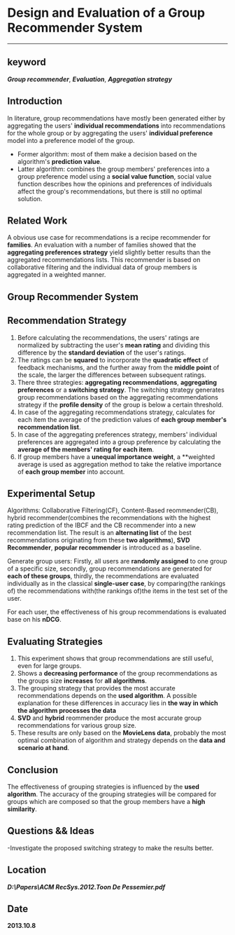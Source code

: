 # Design and Evaluation of a Group Recommender System
---


## keyword
***Group recommender***, ***Evaluation***, ***Aggregation strategy***

## Introduction
In literature, group recommendations have mostly been generated either by aggregating the users' **individual recommendations** into recommendations for the whole group or by aggregating the users' **individual preference** model into a preference model of the group. 

- Former algorithm: most of them make a decision based on the algorithm's **prediction value**.
- Latter algorithm: combines the group members' preferences into a group preference model using a **social value function**, social value function describes how the opinions and preferences of individuals affect the group's recommendations, but there is still no optimal solution.

## Related Work
A obvious use case for recommendations is a recipe recommender for **families**. 
An evaluation with a number of families showed that the **aggregating preferences strategy** yield slightly better results than the aggregated recommendations lists. This recommender is based on collaborative filtering and the individual data of group members is aggregated in a weighted manner.

## Group Recommender System

## Recommendation Strategy
1. Before calculating the recommendations, the users' ratings are normalized by subtracting the user's **mean rating** and dividing this difference by the **standard deviation** of the user's ratings.
2. The ratings can be **squared** to incorporate the **quadratic effect** of feedback mechanisms, and the further away from the **middle point** of the scale, the larger the differences between subsequent ratings.
3. There three strategies: **aggregating recommendations**, **aggregating preferences** or a **switching strategy**. The switching strategy generates group recommendations based on the aggregating recommendations strategy if the **profile density** of the group is below a certain threshold.
4. In case of the aggregating recommendations strategy, calculates for each item the average of the prediction values of **each group member's recommendation list**.
5. In case of the aggregating preferences strategy, members' individual preferences are aggregated into a group preference by calculating the **average of the members' rating for each item**.
6. If group members have a **unequal importance weight**, a **weighted average is used as aggregation method to take the relative importance of **each group member** into account.

## Experimental Setup
Algorithms: Collaborative Filtering(CF), Content-Based reommender(CB), hybrid recommender(combines the recommendations with the highest rating prediction of the IBCF and the CB recommender into a new recommendation list. The result is an **alternating list** of the best recommendations originating from these **two algorithms**), **SVD Recommender**, **popular recommender** is introduced as a baseline.

Generate group users: Firstly, all users are **randomly assigned** to one group of a specific size, secondly, group recommendations are generated for **each of these groups**, thirdly, the recommendations are evaluated individually as in the classical **single-user case**, by comparing(the rankings of) the recommendations with(the rankings of)the items in the test set of the user.

For each user, the effectiveness of his group recommendations is evaluated base on his **nDCG**.

## Evaluating Strategies
1. This experiment shows that group recommendations are still useful, even for large groups.
2. Shows a **decreasing performance** of the group recommendations as the groups size **increases** for **all algorithms**.
3. The grouping strategy that provides the most accurate recommendations depends on the **used algorithm**. A possible explanation for these differences in accuracy lies in **the way in which the algorithm processes the data**
4. **SVD** and **hybrid** reommender produce the most accurate group recommendations for various group size.
5. These results are only based on the **MovieLens data**, probably the most optimal combination of algorithm and strategy depends on the **data and scenario at hand**.

## Conclusion
The effectiveness of grouping strategies is influenced by the **used algorithm**. The accuracy of the grouping strategies will be compared for groups which are composed so that the group members have a **high similarity**.

## Questions && Ideas
-Investigate the proposed switching strategy to make the results better.

## Location
***D:\\Papers\\ACM RecSys.2012.Toon De Pessemier.pdf***

## Date
**2013.10.8**
